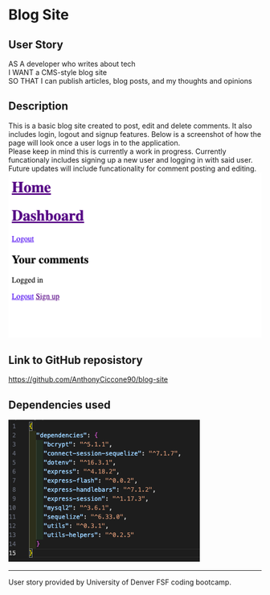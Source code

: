 # Blog Site

## User Story
AS A developer who writes about tech<br>
I WANT a CMS-style blog site<br>
SO THAT I can publish articles, blog posts, and my thoughts and opinions

## Description
This is a basic blog site created to post, edit and delete comments. It also includes login, logout and signup features. Below is a screenshot of how the page will look once a user logs in to the application.
<br>
Please keep in mind this is currently a work in progress. Currently funcationaly includes signing up a new user and logging in with said user. Future updates will include funcationality for comment posting and editing.
![Alt text](<Screenshot 2023-10-10 at 20.00.34.png>)
## Link to GitHub reposistory
https://github.com/AnthonyCiccone90/blog-site

## Dependencies used
![Alt text](<Screenshot 2023-10-10 at 19.48.44.png>)
<hr>
User story provided by University of Denver FSF coding bootcamp.